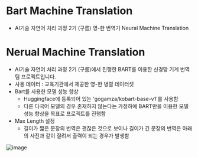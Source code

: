 # Bart Machine Translation
- AI기술 자연어 처리 과정 2기 (구름)
  영-한 번역기 Neural Machine Translation
 
# Nerual Machine Translation
- AI기술 자연어 처리 과정 2기 (구름)에서 진행한 BART를 이용한 신경망 기계 번역 팀 프로젝트입니다.
- 사용 데이터 : 교육기관에서 제공한 영-한 병렬 데이터셋
- Bart를 사용한 모델 성능 향상
  - Huggingface에 등록되어 있는 'gogamza/kobart-base-v1'를 사용함
  - 다른 다국어 모델의 경우 존재하지 않는다는 가정하에 BART만을 이용한 모델 성능 향상을 목표로 프로젝트를 진행함
- Max Length 설정
  - 길이가 짧은 문장의 번역은 괜찮은 것으로 보이나 길이가 긴 문장의 번역은 아래의 사진과 같이 잘려서 출력이 되는 경우가 발생함

![image](https://user-images.githubusercontent.com/89580953/159667570-336c61d2-3356-4522-b49d-1681d8b94a65.png)
  
